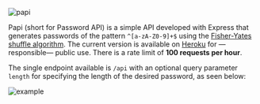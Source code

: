 ![papi](https://user-images.githubusercontent.com/53608787/168490641-51372daa-691d-44b7-9665-98d09375b519.svg)

Papi (short for Password API) is a simple API developed with Express that generates passwords of the pattern `^[a-zA-Z0-9]+$` using the [Fisher-Yates shuffle algorithm](https://en.wikipedia.org/wiki/Fisher–Yates_shuffle). The current version is available on [Heroku](https://papi-generator.herokuapp.com/api) for —responsible— public use. There is a rate limit of **100 requests per hour**.

The single endpoint available is `/api` with an optional query parameter `length` for specifying the length of the desired password, as seen below:

![example](https://user-images.githubusercontent.com/53608787/168491148-871fb269-d736-43af-b664-a3050705e49a.svg)
